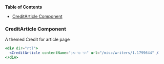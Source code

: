<!-- START doctoc generated TOC please keep comment here to allow auto update -->
<!-- DON'T EDIT THIS SECTION, INSTEAD RE-RUN doctoc TO UPDATE -->

**Table of Contents**

- [CreditArticle Component](#creditarticle-component)

<!-- END doctoc generated TOC please keep comment here to allow auto update -->

### CreditArticle Component

A themed Credit for article page

```jsx
<div dir="rtl">
  <CreditArticle contentName="דני בר-און" url="/misc/writers/1.1799644" />
</div>
```

